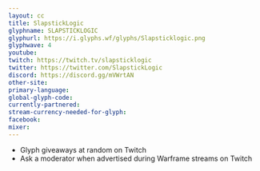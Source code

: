 ```yaml
---
layout: cc
title: SlapstickLogic
glyphname: SLAPSTICKLOGIC
glyphurl: https://i.glyphs.wf/glyphs/Slapsticklogic.png
glyphwave: 4
youtube: 
twitch: https://twitch.tv/slapsticklogic
twitter: https://twitter.com/SlapstickLogic
discord: https://discord.gg/mVWrtAN
other-site: 
primary-language: 
global-glyph-code: 
currently-partnered: 
stream-currency-needed-for-glyph: 
facebook: 
mixer: 
---
```

* Glyph giveaways at random on Twitch
* Ask a moderator when advertised during Warframe streams on Twitch
